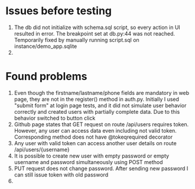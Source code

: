 # Issues before testing
1. The db did not initialize with schema.sql script, so every action in UI resulted in error. The breakpoint set at db.py:44 was not reached. Temporarily fixed by manually running script.sql on instance/demo_app.sqlite
2.

# Found problems
1. Even though the firstname/lastname/phone fields are mandatory in web page, they are not in the register() method in auth.py. Initially I used "submit form" at login page tests, and it did not simulate user behavior correctly and created users with partially complete data. Due to this behavior switched to button click 
2. Github page states that GET request on route /api/users requires token. However, any user can access data even including not valid token. Corresponding method does not have @tokeqrequired decorator
3. Any user with valid token can access another user details on route /api/users/{username}
4. It is possible to create new user with empty password or empty username and password simultaneously using POST method
5. PUT request does not change password. After sending new password I can still issue token with old password
6. 